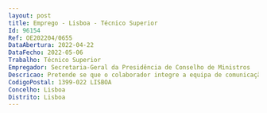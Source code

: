 ```yaml
--- 
layout: post
title: Emprego - Lisboa - Técnico Superior
Id: 96154
Ref: OE202204/0655
DataAbertura: 2022-04-22
DataFecho: 2022-05-06
Trabalho: Técnico Superior
Empregador: Secretaria-Geral da Presidência de Conselho de Ministros
Descricao: Pretende se que o colaborador integre a equipa de comunicação da SGPCM, que tem a seu cargo a definição, implementação e avaliação da estratégia de comunicação deste serviço. Esta equipa também colabora no domínio da comunicação com os serviços e organismos apoiados pela SGPCM.O colaborador a recrutar irá contribuir para a •	Definição de estratégias de comunicação internas e externas, da SGPCM e de serviços por esta apoiados •	Elaboração de planos de comunicação •	Implementação das ações de comunicação previstas nos planos •	Reformulação da página Web e da intranet da SGPCM •	Gestão dos perfis da SGPCM nas redes sociais e outros serviços eletrónicos •	Conceção e produção de conteúdos de comunicação escritos e audiovisuais •	Preparação dos modelos de documentos a utilizar pela SGPCM e serviços por esta apoiados •	Monitorização e avaliação da comunicação.
CodigoPostal: 1399-022 LISBOA
Concelho: Lisboa
Distrito: Lisboa
--- 
```

